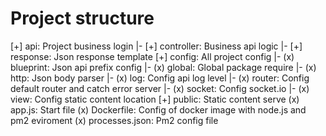 # Project structure

[+] api: Project business login
 |- [+] controller: Business api logic
 |- [+] response: Json response template
[+] config: All project config
 |- (x) blueprint: Json api prefix config
 |- (x) global: Global package require
 |- (x) http: Json body parser
 |- (x) log: Config api log level
 |- (x) router: Config default router and catch error server
 |- (x) socket: Config socket.io
 |- (x) view: Config static content location
[+] public: Static content serve
(x) app.js: Start file
(x) Dockerfile: Config of docker image with node.js and pm2 eviroment
(x) processes.json: Pm2 config file